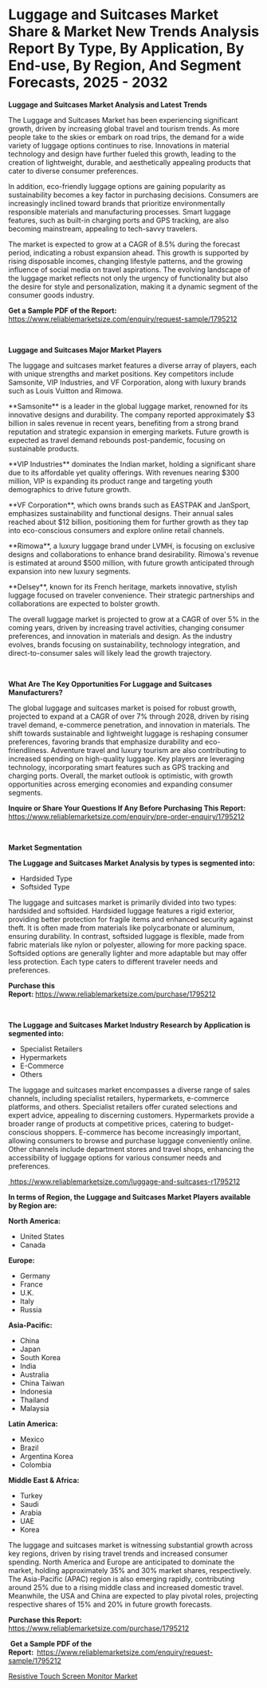 <p><h1>Luggage and Suitcases Market Share & Market New Trends Analysis Report By Type, By Application, By End-use, By Region, And Segment Forecasts, 2025 - 2032</h1></p><p><strong>Luggage and Suitcases Market Analysis and Latest Trends</strong></p>
<p><p>The Luggage and Suitcases Market has been experiencing significant growth, driven by increasing global travel and tourism trends. As more people take to the skies or embark on road trips, the demand for a wide variety of luggage options continues to rise. Innovations in material technology and design have further fueled this growth, leading to the creation of lightweight, durable, and aesthetically appealing products that cater to diverse consumer preferences.</p><p>In addition, eco-friendly luggage options are gaining popularity as sustainability becomes a key factor in purchasing decisions. Consumers are increasingly inclined toward brands that prioritize environmentally responsible materials and manufacturing processes. Smart luggage features, such as built-in charging ports and GPS tracking, are also becoming mainstream, appealing to tech-savvy travelers.</p><p>The market is expected to grow at a CAGR of 8.5% during the forecast period, indicating a robust expansion ahead. This growth is supported by rising disposable incomes, changing lifestyle patterns, and the growing influence of social media on travel aspirations. The evolving landscape of the luggage market reflects not only the urgency of functionality but also the desire for style and personalization, making it a dynamic segment of the consumer goods industry.</p></p>
<p><strong>Get a Sample PDF of the Report:&nbsp;</strong> <a href="https://www.reliablemarketsize.com/enquiry/request-sample/1795212?utm_campaign=2293&utm_medium=2&utm_source=Github&utm_content=ia&utm_term=07022025&utm_id=luggage-and-suitcases">https://www.reliablemarketsize.com/enquiry/request-sample/1795212</a></p>
<p>&nbsp;</p>
<p><strong>Luggage and Suitcases Major Market Players</strong></p>
<p><p>The luggage and suitcases market features a diverse array of players, each with unique strengths and market positions. Key competitors include Samsonite, VIP Industries, and VF Corporation, along with luxury brands such as Louis Vuitton and Rimowa.</p><p>**Samsonite** is a leader in the global luggage market, renowned for its innovative designs and durability. The company reported approximately $3 billion in sales revenue in recent years, benefiting from a strong brand reputation and strategic expansion in emerging markets. Future growth is expected as travel demand rebounds post-pandemic, focusing on sustainable products.</p><p>**VIP Industries** dominates the Indian market, holding a significant share due to its affordable yet quality offerings. With revenues nearing $300 million, VIP is expanding its product range and targeting youth demographics to drive future growth.</p><p>**VF Corporation**, which owns brands such as EASTPAK and JanSport, emphasizes sustainability and functional designs. Their annual sales reached about $12 billion, positioning them for further growth as they tap into eco-conscious consumers and explore online retail channels.</p><p>**Rimowa**, a luxury luggage brand under LVMH, is focusing on exclusive designs and collaborations to enhance brand desirability. Rimowa's revenue is estimated at around $500 million, with future growth anticipated through expansion into new luxury segments.</p><p>**Delsey**, known for its French heritage, markets innovative, stylish luggage focused on traveler convenience. Their strategic partnerships and collaborations are expected to bolster growth.</p><p>The overall luggage market is projected to grow at a CAGR of over 5% in the coming years, driven by increasing travel activities, changing consumer preferences, and innovation in materials and design. As the industry evolves, brands focusing on sustainability, technology integration, and direct-to-consumer sales will likely lead the growth trajectory.</p></p>
<p>&nbsp;</p>
<p><strong>What Are The Key Opportunities For Luggage and Suitcases Manufacturers?</strong></p>
<p><p>The global luggage and suitcases market is poised for robust growth, projected to expand at a CAGR of over 7% through 2028, driven by rising travel demand, e-commerce penetration, and innovation in materials. The shift towards sustainable and lightweight luggage is reshaping consumer preferences, favoring brands that emphasize durability and eco-friendliness. Adventure travel and luxury tourism are also contributing to increased spending on high-quality luggage. Key players are leveraging technology, incorporating smart features such as GPS tracking and charging ports. Overall, the market outlook is optimistic, with growth opportunities across emerging economies and expanding consumer segments.</p></p>
<p><strong>Inquire or Share Your Questions If Any Before Purchasing This Report:</strong> <a href="https://www.reliablemarketsize.com/enquiry/pre-order-enquiry/1795212?utm_campaign=2293&utm_medium=2&utm_source=Github&utm_content=ia&utm_term=07022025&utm_id=luggage-and-suitcases">https://www.reliablemarketsize.com/enquiry/pre-order-enquiry/1795212</a></p>
<p>&nbsp;</p>
<p><strong>Market Segmentation</strong></p>
<p><strong>The Luggage and Suitcases Market Analysis by types is segmented into:</strong></p>
<p><ul><li>Hardsided Type</li><li>Softsided Type</li></ul></p>
<p><p>The luggage and suitcases market is primarily divided into two types: hardsided and softsided. Hardsided luggage features a rigid exterior, providing better protection for fragile items and enhanced security against theft. It is often made from materials like polycarbonate or aluminum, ensuring durability. In contrast, softsided luggage is flexible, made from fabric materials like nylon or polyester, allowing for more packing space. Softsided options are generally lighter and more adaptable but may offer less protection. Each type caters to different traveler needs and preferences.</p></p>
<p><strong>Purchase this Report:&nbsp;</strong><a href="https://www.reliablemarketsize.com/purchase/1795212?utm_campaign=2293&utm_medium=2&utm_source=Github&utm_content=ia&utm_term=07022025&utm_id=luggage-and-suitcases">https://www.reliablemarketsize.com/purchase/1795212</a></p>
<p>&nbsp;</p>
<p><strong>The Luggage and Suitcases Market Industry Research by Application is segmented into:</strong></p>
<p><ul><li>Specialist Retailers</li><li>Hypermarkets</li><li>E-Commerce</li><li>Others</li></ul></p>
<p><p>The luggage and suitcases market encompasses a diverse range of sales channels, including specialist retailers, hypermarkets, e-commerce platforms, and others. Specialist retailers offer curated selections and expert advice, appealing to discerning customers. Hypermarkets provide a broader range of products at competitive prices, catering to budget-conscious shoppers. E-commerce has become increasingly important, allowing consumers to browse and purchase luggage conveniently online. Other channels include department stores and travel shops, enhancing the accessibility of luggage options for various consumer needs and preferences.</p></p>
<p><a href="https://www.reliablemarketsize.com/luggage-and-suitcases-r1795212?utm_campaign=2293&utm_medium=2&utm_source=Github&utm_content=ia&utm_term=07022025&utm_id=luggage-and-suitcases">&nbsp;https://www.reliablemarketsize.com/luggage-and-suitcases-r1795212</a></p>
<p><strong>In terms of Region, the Luggage and Suitcases Market Players available by Region are:</strong></p>
<p>
    <p> <strong> North America: </strong>
        <ul>
            <li>United States</li>
            <li>Canada</li>
        </ul>
        </p> 
    <p> <strong> Europe: </strong>
        <ul>
            <li>Germany</li>
            <li>France</li>
            <li>U.K.</li>
            <li>Italy</li>
            <li>Russia</li>
        </ul>
        </p> 
    <p> <strong> Asia-Pacific: </strong>
        <ul>
            <li>China</li>
            <li>Japan</li>
            <li>South Korea</li>
            <li>India</li>
            <li>Australia</li>
            <li>China Taiwan</li>
            <li>Indonesia</li>
            <li>Thailand</li>
            <li>Malaysia</li>
        </ul>
        </p> 
    <p> <strong> Latin America: </strong>
        <ul>
            <li>Mexico</li>
            <li>Brazil</li>
            <li>Argentina Korea</li>
            <li>Colombia</li>
        </ul>
        </p> 
    <p> <strong> Middle East & Africa: </strong>
        <ul>
            <li>Turkey</li>
            <li>Saudi</li>
            <li>Arabia</li>
            <li>UAE</li>
            <li>Korea</li>
        </ul>
    </p>
    </p>
<p><p>The luggage and suitcases market is witnessing substantial growth across key regions, driven by rising travel trends and increased consumer spending. North America and Europe are anticipated to dominate the market, holding approximately 35% and 30% market shares, respectively. The Asia-Pacific (APAC) region is also emerging rapidly, contributing around 25% due to a rising middle class and increased domestic travel. Meanwhile, the USA and China are expected to play pivotal roles, projecting respective shares of 15% and 20% in future growth forecasts.</p></p>
<p><strong>Purchase this Report: </strong><a href="https://www.reliablemarketsize.com/purchase/1795212?utm_campaign=2293&utm_medium=2&utm_source=Github&utm_content=ia&utm_term=07022025&utm_id=luggage-and-suitcases">https://www.reliablemarketsize.com/purchase/1795212</a></p>
<p>&nbsp;<strong>Get a Sample PDF of the Report:&nbsp;&nbsp;</strong><a href="https://www.reliablemarketsize.com/enquiry/request-sample/1795212?utm_campaign=2293&utm_medium=2&utm_source=Github&utm_content=ia&utm_term=07022025&utm_id=luggage-and-suitcases">https://www.reliablemarketsize.com/enquiry/request-sample/1795212</a></p>
<p><strong></strong></p>
<p><p><a href="https://github.com/bensemilia864/Market-Research-Report-List-1/blob/main/resistive-touch-screen-monitor-market.md?utm_campaign=2293&utm_medium=2&utm_source=Github&utm_content=ia&utm_term=07022025&utm_id=luggage-and-suitcases">Resistive Touch Screen Monitor Market</a></p></p>